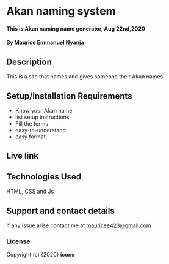 # Akan naming system
#### This is Akan naming name generator, Aug 22nd,2020
#### By **Maurice Emmanuel Nyanja**
## Description
This is a site that names and gives someone their Akan names
## Setup/Installation Requirements
* Know your Akan name
* list setup instructions
* Fill the forms
* easy-to-understand
* easy format
## Live link

## Technologies Used
HTML, CSS and Js
## Support and contact details
If any issue arise contact me at mauricee423@gmail.com
### License

Copyright (c) {2020} **icons**